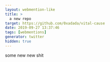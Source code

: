 ```yaml
---
layout: webmention-like
title: >
  a new repo
target: https://github.com/0xadada/vital-cause
date: 2019-09-27 13:37:46
tags: [webmentions]
generator: twitter
hidden: true
---
```


some new new shit
